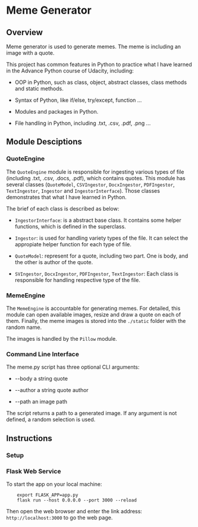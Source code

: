 # Meme Generator #

## Overview ##

Meme generator is used to generate memes. The meme is including an image with a quote.

This project has common features in Python to practice what I have learned in the Advance Python course of Udacity, including:

- OOP in Python, such as class, object, abstract classes, class methods and static methods.

- Syntax of Python, like if/else, try/except, function ...

- Modules and packages in Python.

- File handling in Python, including .txt, .csv, .pdf, .png ...

## Module Desciptions ##

### QuoteEngine ###

The `QuoteEngine` module is responsible for ingesting various types of file (including .txt, .csv, .docs, .pdf), which contains quotes. This module has several classes (`QuoteModel`, `CSVIngestor`, `DocxIngestor`, `PDFIngestor`, `TextIngestor`, `Ingestor` and `IngestorInterface`). Those classes demonstrates that what I have learned in Python.

The brief of each class is described as below:

- `IngestorInterface`: is a abstract base class. It contains some helper functions, which is defined in the superclass.

- `Ingestor`: is used for handling variety types of the file. It can select the appropiate helper function for each type of file.

- `QuoteModel`: represent for a quote, including two part. One is body, and the other is author of the quote.

- `SVIngestor`, `DocxIngestor`, `PDFIngestor`, `TextIngestor`: Each class is responsible for handling respective type of the file.

### MemeEngine ###

The `MemeEngine` is accountable for generating memes. For detailed, this module can open available images, resize and draw a quote on each of them. Finally, the meme images is stored into the `./static` folder with the random name. 

The images is handled by the `Pillow` module.

### Command Line Interface ###

The meme.py script has three optional CLI arguments:

- --body a string quote 

- --author a string quote author

- --path an image path

The script returns a path to a generated image. If any argument is not defined, a random selection is used.

## Instructions ##

### Setup ###

### Flask Web Service ###

To start the app on your local machine:

        export FLASK_APP=app.py
        flask run --host 0.0.0.0 --port 3000 --reload

Then open the web browser and enter the link address: `http://localhost:3000` to go the web page.
